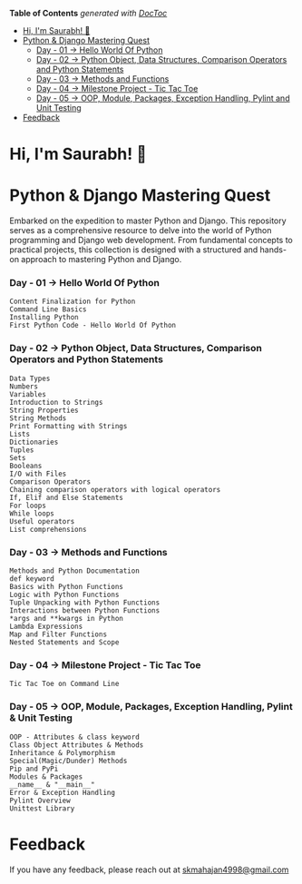 <!-- START doctoc generated TOC please keep comment here to allow auto update -->
<!-- DON'T EDIT THIS SECTION, INSTEAD RE-RUN doctoc TO UPDATE -->
**Table of Contents**  *generated with [DocToc](https://github.com/thlorenz/doctoc)*

- [Hi, I'm Saurabh! 👋](#hi-im-saurabh-)
- [Python & Django Mastering Quest](#python--django-mastering-quest)
    - [Day - 01 -> Hello World Of Python](#day---01---hello-world-of-python)
    - [Day - 02 -> Python Object, Data Structures, Comparison Operators and Python Statements](#day---02---python-object-data-structures-comparison-operators-and-python-statements)
    - [Day - 03 -> Methods and Functions](#day---03---methods-and-functions)
    - [Day - 04 -> Milestone Project - Tic Tac Toe](#day---04---milestone-project---tic-tac-toe)
    - [Day - 05 -> OOP, Module, Packages, Exception Handling, Pylint and Unit Testing](#day---05---oop-module-packages-exception-handling-pylint-and-unit-testing)
- [Feedback](#feedback)

<!-- END doctoc generated TOC please keep comment here to allow auto update -->


# Hi, I'm Saurabh! 👋


# Python & Django Mastering Quest

Embarked on the expedition to master Python and Django. This repository serves as a comprehensive resource to delve into the world of Python programming and Django web development. From fundamental concepts to practical projects, this collection is designed with a structured and hands-on approach to mastering Python and Django.


### Day - 01 -> Hello World Of Python
	Content Finalization for Python
	Command Line Basics
	Installing Python
	First Python Code - Hello World Of Python

### Day - 02 -> Python Object, Data Structures, Comparison Operators and Python Statements
	Data Types
	Numbers
	Variables
	Introduction to Strings
	String Properties
	String Methods
	Print Formatting with Strings
	Lists
	Dictionaries
	Tuples
	Sets
	Booleans
	I/O with Files
	Comparison Operators
	Chaining comparison operators with logical operators
	If, Elif and Else Statements
	For loops
	While loops
	Useful operators
	List comprehensions

### Day - 03 -> Methods and Functions
	Methods and Python Documentation
	def keyword
	Basics with Python Functions
	Logic with Python Functions
	Tuple Unpacking with Python Functions
	Interactions between Python Functions
	*args and **kwargs in Python
	Lambda Expressions
	Map and Filter Functions
	Nested Statements and Scope

### Day - 04 -> Milestone Project - Tic Tac Toe
    Tic Tac Toe on Command Line

### Day - 05 -> OOP, Module, Packages, Exception Handling, Pylint & Unit Testing
    OOP - Attributes & class keyword
    Class Object Attributes & Methods
    Inheritance & Polymorphism
    Special(Magic/Dunder) Methods
    Pip and PyPi
    Modules & Packages
    __name__ & "__main__"
    Error & Exception Handling
    Pylint Overview
    Unittest Library

# Feedback

If you have any feedback, please reach out at skmahajan4998@gmail.com

